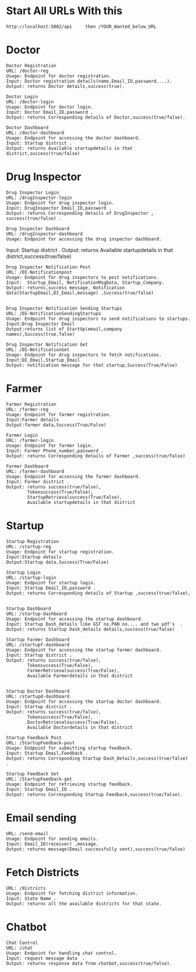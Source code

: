 # Start All URLs With this
    http://localhost:5002/api     then /YOUR_Wanted_below_URL
# Doctor 
    Doctor Registration
    URL: /doctor-reg
    Usage: Endpoint for doctor registration.
    Input: Doctor registration details(name,Email_ID,password....).
    Output: returns Doctor details,success(true).

    Doctor Login
    URL: /doctor-login
    Usage: Endpoint for doctor login.
    Input: Doctor Email_ID,password .
    Output: returns Corresponding details of Doctor,success(true/false).

    Doctor Dashboard
    URL: /doctor-dashboard
    Usage: Endpoint for accessing the doctor dashboard.
    Input: Startup district .
    Output: returns Available startupdetails in that district,success(true/false)

# Drug Inspector
    Drug Inspector Login
    URL: /drugInspector-login
    Usage: Endpoint for drug inspector login.
    Input: DrugInspector Email_ID,password .
    Output: returns Corresponding details of DrugInspector , success(true/false) .

    Drug Inspector Dashboard
    URL: /drugInspector-dashboard
    Usage: Endpoint for accessing the drug inspector dashboard.
   Input: Startup district .
    Output: returns Available startupdetails in that district,success(true/false)

    Drug Inspector Notification Post
    URL: /DI-Notificationpost
    Usage: Endpoint for drug inspectors to post notifications.
    Input:  Startup_Email, NotificationMsgData, Startup_Company.
    Output: returns,success message, Notification data(StartupEmail,DI_Email,message) ,Success(true/false)


    Drug Inspector Notification Sending Startups
    URL: /DI-NotificationSendingStartups
    Usage: Endpoint for drug inspectors to send notifications to startups.
    Input:Drug Inspector Email
    Output:returns list of StartUp(email,company names),Success(true,false)

    Drug Inspector Notification Get
    URL: /DI-NotificationGet
    Usage: Endpoint for drug inspectors to fetch notifications.
    Input:DI_Email,Startup_Email
    Output: notification message for that startup,Success(True/False)

# Farmer
    Farmer Registration
    URL: /farmer-reg
    Usage: Endpoint for farmer registration.
    Input:Farmer details
    Output:farmer data,Success(True/False)

    Farmer Login
    URL: /farmer-login
    Usage: Endpoint for farmer login.
    Input: Farmer Phone_number,password .
    Output: returns Corresponding details of Farmer ,success(true/false)

    Farmer Dashboard
    URL: /farmer-dashboard
    Usage: Endpoint for accessing the farmer dashboard.
    Input: Farmer district .
    Output: returns success(true/false),
            Tokensuccess(True/False),
            StartupRetrievalsuccess(True/False),
            Available startupdetails in that district


# Startup
    Startup Registration
    URL: /startup-reg
    Usage: Endpoint for startup registration.
    Input:Startup details
    Output:Startup data,Success(True/False)

    Startup Login
    URL: /startup-login
    Usage: Endpoint for startup login.
    Input: Startup Email_ID,password .
    Output: returns Corresponding details of Startup ,success(true/false),


    Startup Dashboard
    URL: /startup-dashboard
    Usage: Endpoint for accessing the startup dashboard.
    Input: Startup Dash_details like GST no,PAN no.... and two pdf's  .
    Output: returns Startup Dash_details details,success(true/false)

    Startup Farmer Dashboard
    URL: /startupf-dashboard
    Usage: Endpoint for accessing the startup farmer dashboard.
    Input: Startup district .
    Output: returns success(true/false),
            Tokensuccess(True/False),
            FarmerRetrievalsuccess(True/False),
            Available Farmerdetails in that district
    

    Startup Doctor Dashboard
    URL: /startupd-dashboard
    Usage: Endpoint for accessing the startup doctor dashboard.
    Input: Startup district .
    Output: returns success(true/false),
            Tokensuccess(True/False),
            DoctorRetrievalsuccess(True/False),
            Available Doctordetails in that district

    Startup Feedback Post
    URL: /StartupFeedback-post
    Usage: Endpoint for submitting startup feedback.
    Input: Startup Email,Feedback .
    Output: returns Corrsponding Startup Dash_Details,success(true/false) .

    Startup Feedback Get
    URL: /StartupFeedback-get
    Usage: Endpoint for retrieving startup feedback.
    Input: Startup Email_ID .
    Output: returns Corresponding Startup Feedback,success(true/false).

# Email sending
    URL: /send-email
    Usage: Endpoint for sending emails.
    Input: Email_ID(receiver) ,message.
    Output: returns message(Email successfully sent),success(true/false)


# Fetch Districts
    URL: /districts
    Usage: Endpoint for fetching district information.
    Input: State Name .
    Output: returns all the available districts for that state.

# Chatbot
    Chat Control
    URL: /chat
    Usage: Endpoint for handling chat control.
    Input: request message data  .
    Output: returns response data from chatbot,success(true/false).